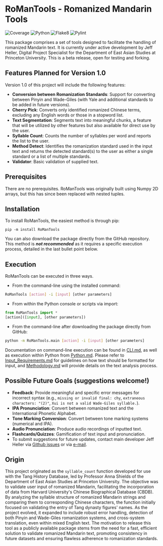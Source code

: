 # RoManTools - Romanized Mandarin Tools

![Coverage](https://img.shields.io/badge/coverage-100%25-brightgreen)
![Python](https://img.shields.io/badge/python-3.9%2B-blue)
![Flake8](https://img.shields.io/badge/code%20style-flake8-brightgreen)
![Pylint](https://img.shields.io/badge/pylint-10.0%2F10-brightgreen)

This package comprises a set of tools designed to facilitate the handling of romanized Mandarin text. It is currently under active development by Jeff Heller, Digital Project Specialist for the Department of East Asian Studies at Princeton University. This is a beta release, open for testing and forking.

## Features Planned for Version 1.0

Version 1.0 of this project will include the following features:

- **Conversion between Romanization Standards**: Support for converting between Pinyin and Wade-Giles (with Yale and additional standards to be added in future versions).
- **Cherry Pick**: Converts only identified romanized Chinese terms, excluding any English words or those in a stopword list.
- **Text Segmentation**: Segments text into meaningful chunks, a feature that will be utilized by other features but also available for direct use by the user.
- **Syllable Count**: Counts the number of syllables per word and reports the list to the user.
- **Method Detect**: Identifies the romanization standard used in the input text and returns the detected standard(s) to the user as either a single standard or a list of multiple standards.
- **Validator**: Basic validation of supplied text.

## Prerequisites

There are no prerequisites. RoManTools was originally built using Numpy 2D arrays, but this has since been replaced with nested tuples.

## Installation

To install RoManTools, the easiest method is through pip:

``pip -m install RoManTools``

You can also download the package directly from the GitHub repository. This method is ***not recommended*** as it requires a specific execution process, detailed in the last bullet point below.

## Execution

RoManTools can be executed in three ways.

* From the command-line using the installed command:

```bash
RoManTools [action] -i [input] [other parameters]
```

* From within the Python console or scripts via import:

```python
from RoManTools import *
[action]([input], [other parameters])
```

* From the command-line after downloading the package directly from GitHub:

```bash
python -m RoManTools.main [action] -i [input] [other parameters]
```

Documentation on command-line execution can be found in [CLI.md](https://github.com/JHGFD82/RoManTools/blob/main/docs/CLI.md), as well as execution within Python from [Python.md](https://github.com/JHGFD82/RoManTools/blob/main/docs/Python.md). Please refer to [Input_Requirements.md](https://github.com/JHGFD82/RoManTools/blob/main/docs/Input_Requirements.md) for guidelines on how text should be formatted for input, and [Methodology.md](https://github.com/JHGFD82/RoManTools/blob/main/docs/Methodology.md) will provide details on the text analysis process.

## Possible Future Goals (suggestions welcome!)

* **Feedback**: Provide meaningful and specific error messages for incorrect syntax (e.g., `missing or invalid final: chy`, `extraneous characters: "(2)"`, `Xui is not a valid Wade-Giles syllable.`).
* **IPA Pronunciation**: Convert between romanized text and the International Phonetic Alphabet.
* **Tone Marking Conversion**: Convert between tone marking systems (numerical and IPA).
* **Audio Pronunciation**: Produce audio recordings of inputted text.
* **Flashcards/Quizzes**: Gamification of text input and pronunciation.
* To submit suggestions for future updates, contact main developer Jeff Heller via [Github issues](https://github.com/JHGFD82/RoManTools/issues) or via [e-mail](mailto:jh43@princeton.edu).

## Origin

This project originated as the `syllable_count` function developed for use with the Tang History Database, led by Professor Anna Shields of the Department of East Asian Studies at Princeton University. The objective was to validate user input of romanized Mandarin, facilitating the incorporation of data from Harvard University's Chinese Biographical Database (CBDB). By analyzing the syllable structure of romanized Mandarin strings and comparing them to corresponding Chinese characters, the function initially focused on validating the entry of Tang dynasty figures' names. As the project evolved, it expanded to include robust error handling, detection of both Pinyin and Wade-Giles romanization systems, and cross-system translation, even within mixed English text. The motivation to release this tool as a publicly available package stems from the need for a fast, efficient solution to validate romanized Mandarin text, promoting consistency in future datasets and ensuring flawless adherence to romanization standards.

